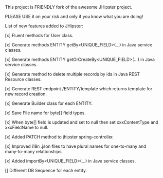 This project is FRIENDLY fork of the awesome JHipster project.

PLEASE USE it on your risk and only if you know what you are doing!

List of new features added to JHipster:

[x] Fluent methods for User class.

[x] Generate methods ENTITY getBy<UNIQUE_FIELD>(...) in Java service classes.

[x] Generate methods ENTITY getOrCreateBy<UNIQUE_FIELD>(...) in Java service classes.

[x] Generate method to delete multiple records by ids in Java REST Resource classes.

[x] Generate REST endpoint /ENTITY/template which returns template for new record creation.

[x] Generate Builder class for each ENTITY.

[x] Save File name for byte[] field types.

[x] When byte[] field is updated and set to null then set xxxContentType and xxxFieldName to null.

[x] Added PATCH method to jhipster spring-controller.

[x] Improved i18n .json files to have plural names for one-to-many and many-to-many relationships.

[x] Added importBy<UNIQUE_FIELD>(...) in Java service classes.

[] Different DB Sequence for each entity.

